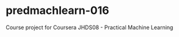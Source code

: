 predmachlearn-016
=================

Course project for Coursera JHDS08 - Practical Machine Learning
